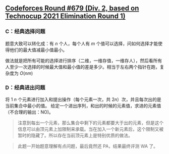 ## [Codeforces Round #679 (Div. 2, based on Technocup 2021 Elimination Round 1)](https://codeforces.com/contest/1435)

### C：经典选择问题

题意大致可以转化成：有 $n$ 个人，每个人有 $m$ 个值可以选择，问如何选择才能使得他们的最大值减最小值最小。

做法就是把所有可能的选择进行排序（二维，一维存值，一维存人），然后看所有人至少一次选择的时候最大值和最小值的差是多少。相当于左右两个指针在跑，复杂度为 $O(nm)$

### D：经典进出问题

将 $1 ~ n$ 个元素进行加入和提出操作（每个元素一次，共 $2n$）次，并且每次出的是当前集合中最小的值。
给定一个进出序列，和出的时候的元素值，求进的元素值（不合理的输出：NO)。

> 注意到每出一个元素，那么集合中剩下的元素都要大于出的元素，但是这个信息可以由顶元素上加限制来承载。当在加入一个新元素后，这个限制又被暂时的隐藏了。所以存在当前顶元素上是特别优质的做法。

> 此题一开始题意理解有点问题，最后竟然还 PA，结果最终评测 WA 了。
